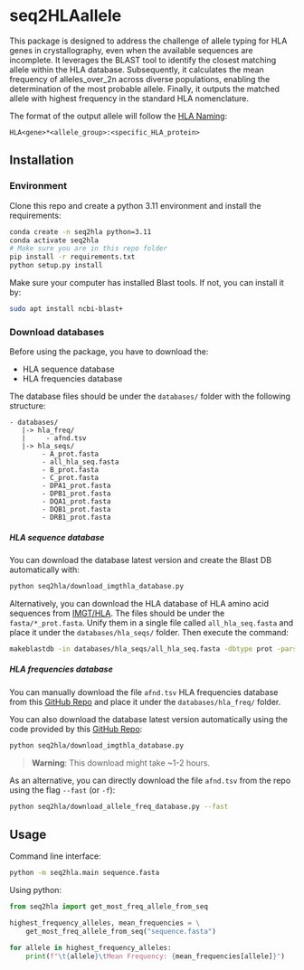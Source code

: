 # seq2HLAallele

This package is designed to address the challenge of allele typing for HLA genes
in crystallography, even when the available sequences are incomplete. 
It leverages the BLAST tool to identify the closest matching allele within the 
HLA database. Subsequently, it calculates the mean frequency of alleles_over_2n 
across diverse populations, enabling the determination of the most probable allele.
Finally, it outputs the matched allele with highest frequency in the standard
HLA nomenclature.

The format of the output allele will follow the [HLA Naming](https://hla.alleles.org/nomenclature/naming.html 
): 
```
HLA<gene>*<allele_group>:<specific_HLA_protein>
```

## Installation
### Environment
Clone this repo and create a python 3.11 environment and install the requirements:
```bash
conda create -n seq2hla python=3.11
conda activate seq2hla
# Make sure you are in this repo folder
pip install -r requirements.txt
python setup.py install
```
Make sure your computer has installed Blast tools. If not, you can install it by:
```bash
sudo apt install ncbi-blast+
```
### Download databases
Before using the package, you have to download the:
- HLA sequence database 
- HLA frequencies database


The database files should be under the `databases/` folder with the following
structure:
```
- databases/
   |-> hla_freq/
   |     - afnd.tsv
   |-> hla_seqs/
        - A_prot.fasta
        - all_hla_seq.fasta
        - B_prot.fasta
        - C_prot.fasta
        - DPA1_prot.fasta
        - DPB1_prot.fasta
        - DQA1_prot.fasta
        - DQB1_prot.fasta
        - DRB1_prot.fasta
```

##### HLA sequence database
You can download the database latest version and create the Blast DB
automatically with:
```bash
python seq2hla/download_imgthla_database.py
```

Alternatively, you can download the HLA database of HLA amino acid sequences from
[IMGT/HLA](https://github.com/ANHIG/IMGTHLA/tree/Latest/).
The files should be under the `fasta/*_prot.fasta`. 
Unify them in a single file
called `all_hla_seq.fasta` and place it under the `databases/hla_seqs/` folder.
Then execute the command:
```bash
makeblastdb -in databases/hla_seqs/all_hla_seq.fasta -dbtype prot -parse_seqids
```

##### HLA frequencies database
You can manually download the file `afnd.tsv` HLA frequencies database from this 
[GitHub Repo](https://github.com/slowkow/allelefrequencies/tree/main) and place
it under the `databases/hla_freq/` folder.

You can also download the database latest version automatically using the code 
provided by this [GitHub Repo](https://github.com/slowkow/allelefrequencies/tree/main):
```bash
python seq2hla/download_imgthla_database.py
```
> **Warning**: This download might take ~1-2 hours. 

As an alternative, you can directly download the file `afnd.tsv` from the
repo using the flag `--fast` (or `-f`):
```bash
python seq2hla/download_allele_freq_database.py --fast
```

## Usage
Command line interface:
```bash
python -m seq2hla.main sequence.fasta
```
Using python:
```python
from seq2hla import get_most_freq_allele_from_seq

highest_frequency_alleles, mean_frequencies = \
    get_most_freq_allele_from_seq("sequence.fasta")

for allele in highest_frequency_alleles:
    print(f"\t{allele}\tMean Frequency: {mean_frequencies[allele]}")
```
